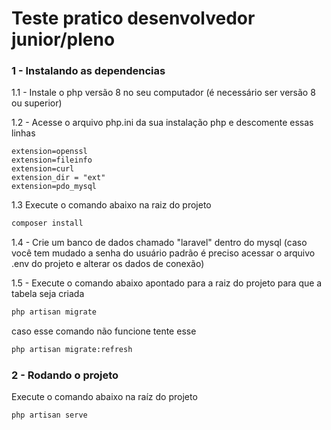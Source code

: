 # Teste pratico desenvolvedor junior/pleno

### 1 - Instalando as dependencias

1.1 - Instale o php versão 8 no seu computador (é necessário ser versão 8 ou superior)

1.2 - Acesse o arquivo php.ini da sua instalação php e descomente essas linhas

    extension=openssl
    extension=fileinfo
    extension=curl
    extension_dir = "ext"
    extension=pdo_mysql

1.3 Execute o comando abaixo na raiz do projeto
```bash
composer install
```

1.4 - Crie um banco de dados chamado "laravel" dentro do mysql
      (caso você tem mudado a senha do usuário padrão é preciso
       acessar o arquivo .env do projeto e alterar os dados de conexão)

1.5 - Execute o comando abaixo apontado para a raiz do projeto para que a tabela seja criada
```bash
php artisan migrate
```
caso esse comando não funcione tente esse
```bash
php artisan migrate:refresh
```

### 2 - Rodando o projeto
Execute o comando abaixo na raíz do projeto
```bash
php artisan serve
```
